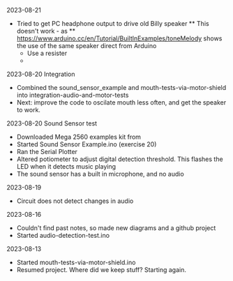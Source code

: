 2023-08-21
* Tried to get PC headphone output to drive old Billy speaker
** This doesn't work - as
** https://www.arduino.cc/en/Tutorial/BuiltInExamples/toneMelody shows the use of the same speaker direct from Arduino
  * Use a resister   
  * 
2023-08-20 Integration
* Combined the sound_sensor_example and mouth-tests-via-motor-shield into integration-audio-and-motor-tests
* Next: improve the code to oscilate mouth less often, and get the speaker to work.

2023-08-20 Sound Sensor test
* Downloaded Mega 2560 examples kit from
* Started Sound Sensor Example.ino (exercise 20)
* Ran the Serial Plotter
* Altered potiometer to adjust digital detection threshold. This flashes the LED when it detects music playing
* The sound sensor has a built in microphone, and no audio 

2023-08-19
* Circuit does not detect changes in audio 

2023-08-16
* Couldn't find past notes, so made new diagrams and a github project
* Started audio-detection-test.ino

2023-08-13
* Started mouth-tests-via-motor-shield.ino
* Resumed project. Where did we keep stuff? Starting again.
